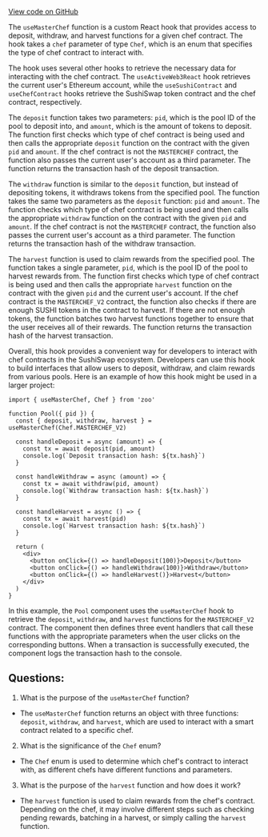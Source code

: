 [View code on GitHub](zoo-labs/zoo/blob/master/core/src/features/onsen/useMasterChef.ts)

The `useMasterChef` function is a custom React hook that provides access to deposit, withdraw, and harvest functions for a given chef contract. The hook takes a `chef` parameter of type `Chef`, which is an enum that specifies the type of chef contract to interact with. 

The hook uses several other hooks to retrieve the necessary data for interacting with the chef contract. The `useActiveWeb3React` hook retrieves the current user's Ethereum account, while the `useSushiContract` and `useChefContract` hooks retrieve the SushiSwap token contract and the chef contract, respectively. 

The `deposit` function takes two parameters: `pid`, which is the pool ID of the pool to deposit into, and `amount`, which is the amount of tokens to deposit. The function first checks which type of chef contract is being used and then calls the appropriate `deposit` function on the contract with the given `pid` and `amount`. If the chef contract is not the `MASTERCHEF` contract, the function also passes the current user's account as a third parameter. The function returns the transaction hash of the deposit transaction.

The `withdraw` function is similar to the `deposit` function, but instead of depositing tokens, it withdraws tokens from the specified pool. The function takes the same two parameters as the `deposit` function: `pid` and `amount`. The function checks which type of chef contract is being used and then calls the appropriate `withdraw` function on the contract with the given `pid` and `amount`. If the chef contract is not the `MASTERCHEF` contract, the function also passes the current user's account as a third parameter. The function returns the transaction hash of the withdraw transaction.

The `harvest` function is used to claim rewards from the specified pool. The function takes a single parameter, `pid`, which is the pool ID of the pool to harvest rewards from. The function first checks which type of chef contract is being used and then calls the appropriate `harvest` function on the contract with the given `pid` and the current user's account. If the chef contract is the `MASTERCHEF_V2` contract, the function also checks if there are enough SUSHI tokens in the contract to harvest. If there are not enough tokens, the function batches two harvest functions together to ensure that the user receives all of their rewards. The function returns the transaction hash of the harvest transaction.

Overall, this hook provides a convenient way for developers to interact with chef contracts in the SushiSwap ecosystem. Developers can use this hook to build interfaces that allow users to deposit, withdraw, and claim rewards from various pools. Here is an example of how this hook might be used in a larger project:

```
import { useMasterChef, Chef } from 'zoo'

function Pool({ pid }) {
  const { deposit, withdraw, harvest } = useMasterChef(Chef.MASTERCHEF_V2)

  const handleDeposit = async (amount) => {
    const tx = await deposit(pid, amount)
    console.log(`Deposit transaction hash: ${tx.hash}`)
  }

  const handleWithdraw = async (amount) => {
    const tx = await withdraw(pid, amount)
    console.log(`Withdraw transaction hash: ${tx.hash}`)
  }

  const handleHarvest = async () => {
    const tx = await harvest(pid)
    console.log(`Harvest transaction hash: ${tx.hash}`)
  }

  return (
    <div>
      <button onClick={() => handleDeposit(100)}>Deposit</button>
      <button onClick={() => handleWithdraw(100)}>Withdraw</button>
      <button onClick={() => handleHarvest()}>Harvest</button>
    </div>
  )
}
```

In this example, the `Pool` component uses the `useMasterChef` hook to retrieve the `deposit`, `withdraw`, and `harvest` functions for the `MASTERCHEF_V2` contract. The component then defines three event handlers that call these functions with the appropriate parameters when the user clicks on the corresponding buttons. When a transaction is successfully executed, the component logs the transaction hash to the console.
## Questions: 
 1. What is the purpose of the `useMasterChef` function?
- The `useMasterChef` function returns an object with three functions: `deposit`, `withdraw`, and `harvest`, which are used to interact with a smart contract related to a specific chef.

2. What is the significance of the `Chef` enum?
- The `Chef` enum is used to determine which chef's contract to interact with, as different chefs have different functions and parameters.

3. What is the purpose of the `harvest` function and how does it work?
- The `harvest` function is used to claim rewards from the chef's contract. Depending on the chef, it may involve different steps such as checking pending rewards, batching in a harvest, or simply calling the `harvest` function.